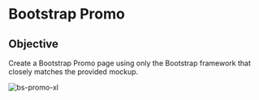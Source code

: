 # Bootstrap Promo

## Objective
Create a Bootstrap Promo page using only the Bootstrap framework that closely matches the provided mockup.

![bs-promo-xl](https://github.com/user-attachments/assets/fec05549-e98e-4d0c-90a1-008516fabe1f)
